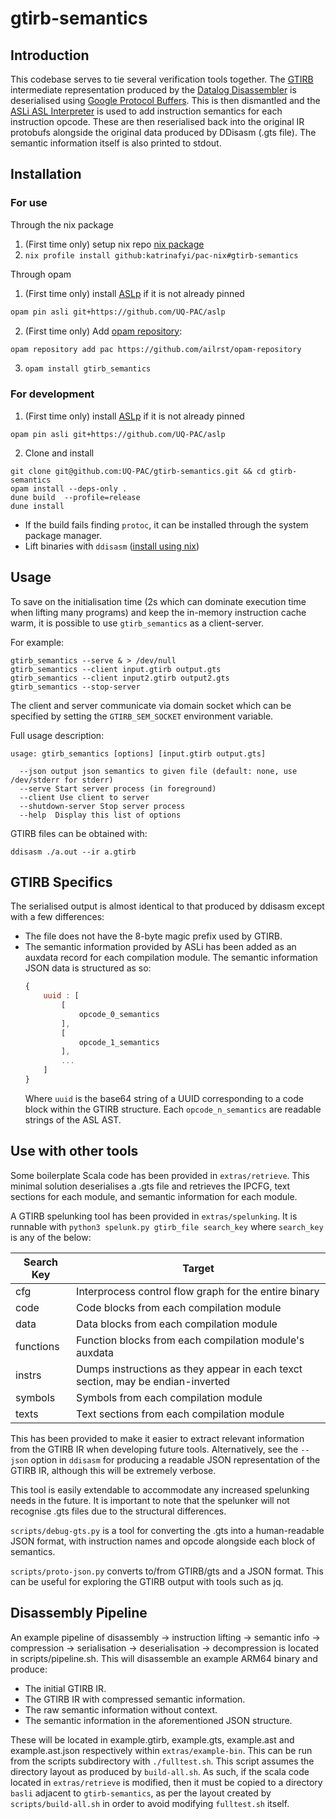 # gtirb-semantics

## Introduction

This codebase serves to tie several verification tools together.
The [GTIRB](https://github.com/grammatech/gtirb) intermediate representation produced by the [Datalog Disassembler](https://github.com/GrammaTech/ddisasm) is deserialised using [Google Protocol Buffers](https://developers.google.com/protocol-buffers). This is then dismantled and the [ASLi ASL Interpreter](https://github.com/UQ-PAC/asl-interpreter) is used to add instruction semantics for each instruction opcode. These are then reserialised back into the original IR protobufs alongside the original data produced by DDisasm (.gts file).
The semantic information itself is also printed to stdout.

## Installation


### For use

Through the nix package 

1. (First time only) setup nix repo [nix package](https://github.com/katrinafyi/pac-nix)
2. `nix profile install github:katrinafyi/pac-nix#gtirb-semantics`

Through opam

1. (First time only) install [ASLp](https://github.com/UQ-PAC/aslp?tab=readme-ov-file#installing-dependencies) if it is not already pinned

```sh
opam pin asli git+https://github.com/UQ-PAC/aslp
```
2. (First time only) Add [opam repository](https://github.com/ailrst/opam-repository): 

```sh
opam repository add pac https://github.com/ailrst/opam-repository
```

3. `opam install gtirb_semantics`

### For development

1. (First time only) install [ASLp](https://github.com/UQ-PAC/aslp?tab=readme-ov-file#installing-dependencies) if it is not already pinned

```shell
opam pin asli git+https://github.com/UQ-PAC/aslp
```

2. Clone and install

```
git clone git@github.com:UQ-PAC/gtirb-semantics.git && cd gtirb-semantics
opam install --deps-only .
dune build  --profile=release
dune install
```

- If the build fails finding `protoc`, it can be installed through the system package manager.
- Lift binaries with `ddisasm` ([install using nix](https://github.com/katrinafyi/pac-nix?tab=readme-ov-file))

## Usage

To save on the initialisation time (2s which can dominate execution time when lifting many programs)
and keep the in-memory instruction cache warm, it is possible to use `gtirb_semantics` as a
client-server. 

For example:

```
gtirb_semantics --serve & > /dev/null
gtirb_semantics --client input.gtirb output.gts
gtirb_semantics --client input2.gtirb output2.gts
gtirb_semantics --stop-server
```
The client and server communicate via domain socket which can be specified by setting the
`GTIRB_SEM_SOCKET` environment variable.

Full usage description:

```
usage: gtirb_semantics [options] [input.gtirb output.gts]

  --json output json semantics to given file (default: none, use /dev/stderr for stderr)
  --serve Start server process (in foreground)
  --client Use client to server
  --shutdown-server Stop server process
  --help  Display this list of options
```

GTIRB files can be obtained with:
```
ddisasm ./a.out --ir a.gtirb
```

## GTIRB Specifics
The serialised output is almost identical to that produced by ddisasm except with a few differences:
* The file does not have the 8-byte magic prefix used by GTIRB.
* The semantic information provided by ASLi has been added as an auxdata record for each compilation module. 
  The semantic information JSON data is structured as so:
  ```js
  {
      uuid : [
          [
              opcode_0_semantics
          ],
          [
              opcode_1_semantics
          ],
          ...
      ]
  }
  ```
  Where ```uuid``` is the base64 string of a UUID corresponding to a code block within the GTIRB structure.
  Each ```opcode_n_semantics``` are readable strings of the ASL AST.

## Use with other tools
Some boilerplate Scala code has been provided in ```extras/retrieve```. This minimal solution deserialises a .gts file and retrieves the IPCFG, text sections for each module, and semantic information for each module.

A GTIRB spelunking tool has been provided in ```extras/spelunking```. It is runnable with ```python3 spelunk.py gtirb_file search_key``` where ```search_key``` is any of the below:

| Search Key | Target                                                                          |
|------------|---------------------------------------------------------------------------------|
| cfg        | Interprocess control flow graph for the entire binary                           |
| code       | Code blocks from each compilation module                                        |
| data       | Data blocks from each compilation module                                        |
| functions  | Function blocks from each compilation module's auxdata                          |
| instrs     | Dumps instructions as they appear in each texct section, may be endian-inverted |
| symbols    | Symbols from each compilation module                                            |
| texts      | Text sections from each compilation module                                      |

This has been provided to make it easier to extract relevant information from the GTIRB IR when developing future tools. Alternatively, see the ```--json``` option in ```ddisasm``` for producing a readable JSON representation of the GTIRB IR, although this will be extremely verbose.

This tool is easily extendable to accommodate any increased spelunking needs in the future.
It is important to note that the spelunker will not recognise .gts files due to the structural differences.

`scripts/debug-gts.py` is a tool for converting the .gts into a human-readable JSON format, with instruction names and opcode alongside each block of semantics.

`scripts/proto-json.py` converts to/from GTIRB/gts and a JSON format. This can be useful for exploring the GTIRB output with tools such as jq.

## Disassembly Pipeline
An example pipeline of disassembly -> instruction lifting -> semantic info -> compression -> serialisation -> deserialisation -> decompression is located in scripts/pipeline.sh.
This will disassemble an example ARM64 binary and produce:
* The initial GTIRB IR.
* The GTIRB IR with compressed semantic information.
* The raw semantic information without context.
* The semantic information in the aforementioned JSON structure.

These will be located in example.gtirb, example.gts, example.ast and example.ast.json respectively within ```extras/example-bin```.
This can be run from the scripts subdirectory with ```./fulltest.sh```. This script assumes the directory layout as produced by ```build-all.sh```.
As such, if the scala code located in ```extras/retrieve``` is modified, then it must be copied to a directory ```basli``` adjacent to ```gtirb-semantics```, as per the layout created by ```scripts/build-all.sh``` in order to avoid modifying ```fulltest.sh``` itself.
